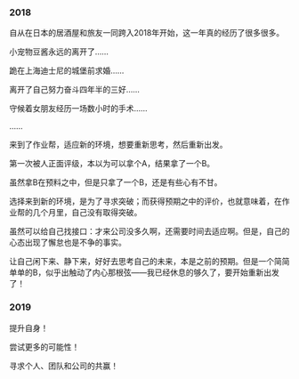### 2018

自从在日本的居酒屋和旅友一同跨入2018年开始，这一年真的经历了很多很多。

小宠物豆酱永远的离开了……

跪在上海迪士尼的城堡前求婚……

离开了自己努力奋斗四年半的三好……

守候着女朋友经历一场数小时的手术……

……

来到了作业帮，适应新的环境，想要重新思考，然后重新出发。

第一次被人正面评级，本以为可以拿个A，结果拿了一个B。

虽然拿B在预料之中，但是只拿了一个B，还是有些心有不甘。

选择来到新的环境，是为了寻求突破；而获得预期之中的评价，也就意味着，在作业帮的几个月里，自己没有取得突破。

虽然可以给自己找接口：才来公司没多久啊，还需要时间去适应啊。但是，自己的心态出现了懈怠也是不争的事实。

让自己闲下来、静下来，好好去思考自己的未来，本是之前的预期。但是一个简简单单的B，似乎出触动了内心那根弦——我已经休息的够久了，要开始重新出发了！

### 2019

提升自身！

尝试更多的可能性！

寻求个人、团队和公司的共赢！

